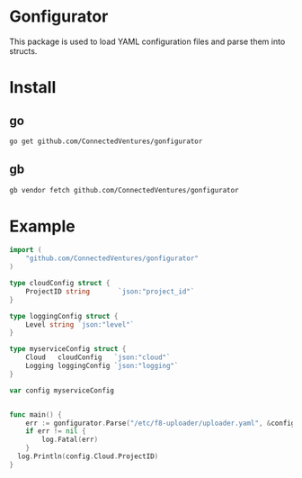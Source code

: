 # Gonfigurator
This package is used to load YAML configuration files and parse them into
structs.

# Install

## go

```sh
go get github.com/ConnectedVentures/gonfigurator
```

## gb

```sh
gb vendor fetch github.com/ConnectedVentures/gonfigurator
```

# Example

```go
import (
	"github.com/ConnectedVentures/gonfigurator"
)

type cloudConfig struct {
	ProjectID string       `json:"project_id"`
}

type loggingConfig struct {
	Level string `json:"level"`
}

type myserviceConfig struct {
	Cloud   cloudConfig   `json:"cloud"`
	Logging loggingConfig `json:"logging"`
}

var config myserviceConfig


func main() {
	err := gonfigurator.Parse("/etc/f8-uploader/uploader.yaml", &config)
	if err != nil {
		log.Fatal(err)
	}
  log.Println(config.Cloud.ProjectID)
}
```
